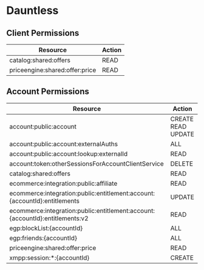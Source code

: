 # Dauntless


## Client Permissions
| Resource | Action |
| -------- | ------ |
| catalog:shared:offers | READ |
| priceengine:shared:offer:price | READ |

## Account Permissions
| Resource | Action |
| -------- | ------ |
| account:public:account | CREATE READ UPDATE |
| account:public:account:externalAuths | ALL |
| account:public:account:lookup:externalId | READ |
| account:token:otherSessionsForAccountClientService | DELETE |
| catalog:shared:offers | READ |
| ecommerce:integration:public:affiliate | READ |
| ecommerce:integration:public:entitlement:account:{accountId}:entitlements | UPDATE |
| ecommerce:integration:public:entitlement:account:{accountId}:entitlements:v2 | READ |
| egp:blockList:{accountId} | ALL |
| egp:friends:{accountId} | ALL |
| priceengine:shared:offer:price | READ |
| xmpp:session:*:{accountId} | CREATE |

